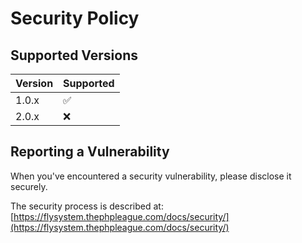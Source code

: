 # Security Policy

## Supported Versions

| Version | Supported          |
| ------- | ------------------ |
| 1.0.x   | :white_check_mark: |
| 2.0.x   | :x:                |

## Reporting a Vulnerability

When you've encountered a security vulnerability, please disclose it securely.

The security process is described at: 
[https://flysystem.thephpleague.com/docs/security/](https://flysystem.thephpleague.com/docs/security/)




